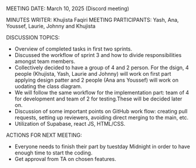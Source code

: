 MEETING DATE: March 10, 2025 (Discord meeting)

MINUTES WRITER: Khujista Faqiri
MEETING PARTICIPANTS: Yash, Ana, Youssef, Laurie, Johnny and Khujista 

DISCUSSION TOPICS:
- Overview of completed tasks in first two sprints. 
- Discussed the workflow of sprint 3 and how to divide responsibilities amongst team members. 
- Collectively decided to have a group of 4 and 2 person. For the dsign, 4 people (Khujista, Yash, Laurie and Johnny) will work on first part applying design patter and 2 people (Ana ans Youssef) will work on uodating the class diagram. 
- We will follow the same workflow for the implementation part: team of 4 for development and team of 2 for testing.These will be decided later on. 
- Discussion of some important points on GitHub work flow: creating pull requests, setting up reviewers, avoiding direct merging to the main, etc. 
- Utilization of Supabase, react JS, HTML/CSS.

ACTIONS FOR NEXT MEETING:

- Everyone needs to finish their part by tuestday Midnight in order to have enough time to start the coding. 
- Get approval from TA on chosen features.

